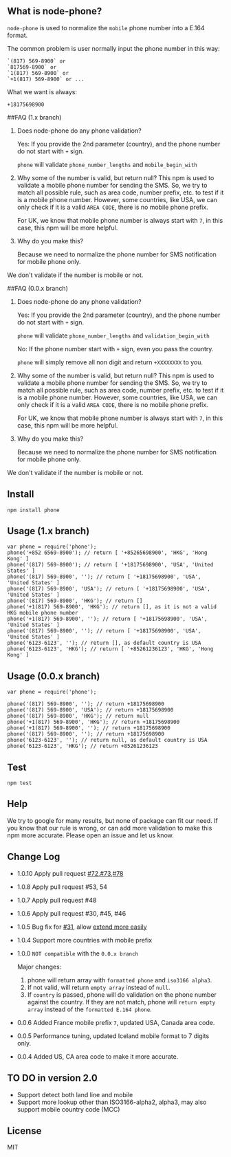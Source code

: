## What is node-phone?
`node-phone` is used to normalize the `mobile` phone number into a E.164 format.

The common problem is user normally input the phone number in this way:

```
`(817) 569-8900` or
`817569-8900` or
`1(817) 569-8900` or
`+1(817) 569-8900` or ...
```

What we want is always:

```
+18175698900
```


##FAQ (1.x branch)

1. Does node-phone do any phone validation?

	Yes: If you provide the 2nd parameter (country), and the phone number do not start with `+` sign.

	`phone` will validate `phone_number_lengths` and `mobile_begin_with`

2. Why some of the number is valid, but return null?
	This npm is used to validate a mobile phone number for sending the SMS.
	So, we try to match all possible rule, such as area code, number prefix, etc. to test if it is a mobile phone number.
	However, some countries, like USA, we can only check if it is a valid `AREA CODE`, there is no mobile phone prefix.

	For UK, we know that mobile phone number is always start with `7`, in this case, this npm will be more helpful.

3. Why do you make this?

	Because we need to normalize the phone number for SMS notification for mobile phone only.

We don't validate if the number is mobile or not.



##FAQ (0.0.x branch)

1. Does node-phone do any phone validation?

	Yes: If you provide the 2nd parameter (country), and the phone number do not start with `+` sign.

	`phone` will validate `phone_number_lengths` and `validation_begin_with`

	No: If the phone number start with `+` sign, even you pass the country.

	`phone` will simply remove all non digit and return `+XXXXXXXX` to you.

2. Why some of the number is valid, but return null?
	This npm is used to validate a mobile phone number for sending the SMS.
	So, we try to match all possible rule, such as area code, number prefix, etc. to test if it is a mobile phone number.
	However, some countries, like USA, we can only check if it is a valid `AREA CODE`, there is no mobile phone prefix.

	For UK, we know that mobile phone number is always start with `7`, in this case, this npm will be more helpful.

3. Why do you make this?

	Because we need to normalize the phone number for SMS notification for mobile phone only.

We don't validate if the number is mobile or not.


## Install
```
npm install phone
```



## Usage (1.x branch)
```
var phone = require('phone');
phone('+852 6569-8900'); // return [ '+85265698900', 'HKG', 'Hong Kong' ]
phone('(817) 569-8900'); // return [ '+18175698900', 'USA', 'United States' ]
phone('(817) 569-8900', ''); // return [ '+18175698900', 'USA', 'United States' ]
phone('(817) 569-8900', 'USA'); // return [ '+18175698900', 'USA', 'United States' ]
phone('(817) 569-8900', 'HKG'); // return []
phone('+1(817) 569-8900', 'HKG'); // return [], as it is not a valid HKG mobile phone number
phone('+1(817) 569-8900', ''); // return [ '+18175698900', 'USA', 'United States' ]
phone('(817) 569-8900', ''); // return [ '+18175698900', 'USA', 'United States' ]
phone('6123-6123', ''); // return [], as default country is USA
phone('6123-6123', 'HKG'); // return [ '+85261236123', 'HKG', 'Hong Kong' ]
```


## Usage (0.0.x branch)
```
var phone = require('phone');

phone('(817) 569-8900', ''); // return +18175698900
phone('(817) 569-8900', 'USA'); // return +18175698900
phone('(817) 569-8900', 'HKG'); // return null
phone('+1(817) 569-8900', 'HKG'); // return +18175698900
phone('+1(817) 569-8900', ''); // return +18175698900
phone('(817) 569-8900', ''); // return +18175698900
phone('6123-6123', ''); // return null, as default country is USA
phone('6123-6123', 'HKG'); // return +85261236123
```


## Test

```
npm test
```

## Help

We try to google for many results, but none of package can fit our need.
If you know that our rule is wrong, or can add more validation to make this npm more accurate.
Please open an issue and let us know.

## Change Log
* 1.0.10 Apply pull request [#72](https://github.com/AfterShip/phone/pull/78),[#73](https://github.com/AfterShip/phone/pull/73),[#78](https://github.com/AfterShip/phone/pull/78)

* 1.0.8 Apply pull request #53, 54

* 1.0.7 Apply pull request #48

* 1.0.6 Apply pull request #30, #45, #46

* 1.0.5 Bug fix for [#31](https://github.com/AfterShip/node-phone/issues/31), allow [extend more easily](https://github.com/AfterShip/node-phone/issues/32)

* 1.0.4 Support more countries with mobile prefix

* 1.0.0 `NOT compatible` with the `0.0.x branch`

    Major changes:
    1. phone will return array with `formatted phone` and `iso3166 alpha3`.
    2. If not valid, will return `empty array` instead of `null`.
    3. If `country` is passed, phone will do validation on the phone number against the country.
    If they are not match, phone will `return empty array` instead of the `formatted E.164 phone`.
* 0.0.6	Added France mobile prefix `7`, updated USA, Canada area code.
* 0.0.5	Performance tuning, updated Iceland mobile format to 7 digits only.
* 0.0.4	Added US, CA area code to make it more accurate.

## TO DO in version 2.0
- Support detect both land line and mobile
- Support more lookup other than ISO3166-alpha2, alpha3, may also support mobile country code (MCC)


## License
MIT
